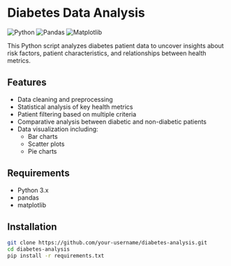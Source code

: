 # Diabetes Data Analysis

![Python](https://img.shields.io/badge/python-3670A0?style=for-the-badge&logo=python&logoColor=ffdd54)
![Pandas](https://img.shields.io/badge/pandas-%23150458.svg?style=for-the-badge&logo=pandas&logoColor=white)
![Matplotlib](https://img.shields.io/badge/Matplotlib-%23ffffff.svg?style=for-the-badge&logo=Matplotlib&logoColor=black)

This Python script analyzes diabetes patient data to uncover insights about risk factors, patient characteristics, and relationships between health metrics.

## Features

- Data cleaning and preprocessing
- Statistical analysis of key health metrics
- Patient filtering based on multiple criteria
- Comparative analysis between diabetic and non-diabetic patients
- Data visualization including:
  - Bar charts
  - Scatter plots
  - Pie charts

## Requirements

- Python 3.x
- pandas
- matplotlib

## Installation

```bash
git clone https://github.com/your-username/diabetes-analysis.git
cd diabetes-analysis
pip install -r requirements.txt
